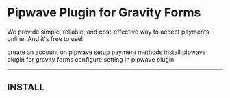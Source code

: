 
Pipwave Plugin for Gravity Forms
==========================================
We provide simple, reliable, and cost-effective way to accept payments online. And it's free to use!

create an account on pipwave
setup payment methods
install pipwave plugin for gravity forms
configure setting in pipwave plugin

--------------------------------------------
INSTALL
--------------------------------------------
